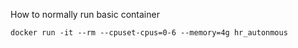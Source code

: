 How to normally run basic container

```console
docker run -it --rm --cpuset-cpus=0-6 --memory=4g hr_autonmous
```
